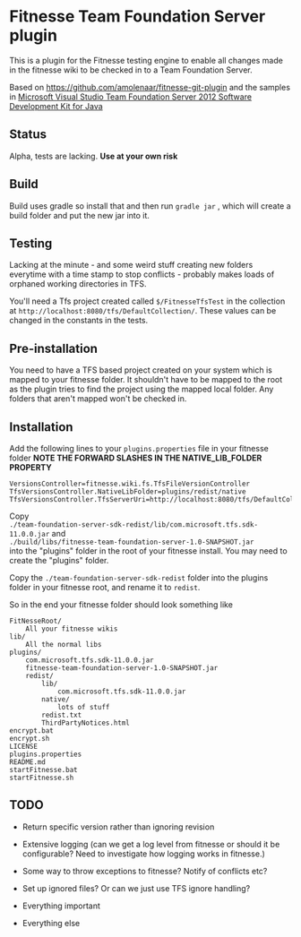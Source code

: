 # Fitnesse Team Foundation Server plugin

This is a plugin for the Fitnesse testing engine to enable all changes made in the fitnesse wiki to be checked in to
a Team Foundation Server.  

Based on <https://github.com/amolenaar/fitnesse-git-plugin> and the samples in [Microsoft Visual Studio Team Foundation Server 2012 Software Development Kit for Java](http://www.microsoft.com/en-us/download/details.aspx?id=22616)

## Status

Alpha, tests are lacking. **Use at your own risk**

## Build
Build uses gradle so install that and then run `gradle jar` , which will create a build folder and put the new
jar into it.

## Testing
Lacking at the minute - and some weird stuff creating new folders everytime with a time stamp to stop conflicts - probably makes
loads of orphaned working directories in TFS.

You'll need a Tfs project created called `$/FitnesseTfsTest` in the collection at `http://localhost:8080/tfs/DefaultCollection/`.
These values can be changed in the constants in the tests.

## Pre-installation
You need to have a TFS based project created on your system which is mapped to your fitnesse folder.  It shouldn't have
to be mapped to the root as the plugin tries to find the project using the mapped local folder.  Any folders that aren't 
mapped won't be checked in.

## Installation
Add the following lines to your `plugins.properties` file in your fitnesse folder  **NOTE THE FORWARD SLASHES IN THE NATIVE_LIB_FOLDER PROPERTY**

    VersionsController=fitnesse.wiki.fs.TfsFileVersionController
    TfsVersionsController.NativeLibFolder=plugins/redist/native
    TfsVersionsController.TfsServerUri=http://localhost:8080/tfs/DefaultCollection/

Copy  
    `./team-foundation-server-sdk-redist/lib/com.microsoft.tfs.sdk-11.0.0.jar`
and  
    `./build/libs/fitnesse-team-foundation-server-1.0-SNAPSHOT.jar`  
into the "plugins" folder in the root of your fitnesse install.  You may need to create the "plugins" folder. 

Copy the
`./team-foundation-server-sdk-redist` folder into the plugins folder in your fitnesse root, and rename
it to `redist`.

So in the end your fitnesse folder should look something like

    FitNesseRoot/   
        All your fitnesse wikis   
    lib/  
        All the normal libs  
    plugins/  
        com.microsoft.tfs.sdk-11.0.0.jar  
        fitnesse-team-foundation-server-1.0-SNAPSHOT.jar  
        redist/  
            lib/  
                com.microsoft.tfs.sdk-11.0.0.jar   
            native/  
                lots of stuff
            redist.txt  
            ThirdPartyNotices.html  
    encrypt.bat  
    encrypt.sh  
    LICENSE  
    plugins.properties  
    README.md  
    startFitnesse.bat   
    startFitnesse.sh  
    
## TODO
* Return specific version rather than ignoring revision
* Extensive logging (can we get a log level from fitnesse or should it be configurable?  Need to investigate how logging works in fitnesse.)
* Some way to throw exceptions to fitnesse?  Notify of conflicts etc?
* Set up ignored files?  Or can we just use TFS ignore handling?

* Everything important
* Everything else 
